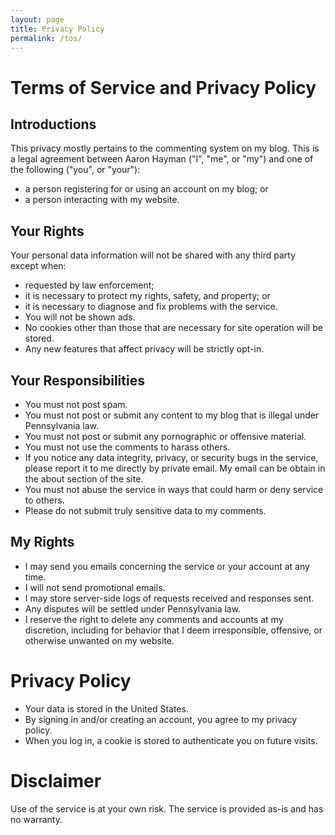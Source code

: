```yaml
---
layout: page
title: Privacy Policy
permalink: /tos/
---
```


# Terms of Service and Privacy Policy
## Introductions
This privacy mostly pertains to the commenting system on my blog.
This is a legal agreement between Aaron Hayman ("I", "me", or "my") and one of the following ("you", or "your"):
 - a person registering for or using an account on my blog; or
 - a person interacting with my website.

## Your Rights
Your personal data information will not be shared with any third party except when:
 - requested by law enforcement;
 - it is necessary to protect my rights, safety, and property; or
 - it is necessary to diagnose and fix problems with the service.
 - You will not be shown ads.
 - No cookies other than those that are necessary for site operation will be stored.
 - Any new features that affect privacy will be strictly opt-in.

## Your Responsibilities
 - You must not post spam.
 - You must not post or submit any content to my blog that is illegal under Pennsylvania law.
 - You must not post or submit any pornographic or offensive material.
 - You must not use the comments to harass others.
 - If you notice any data integrity, privacy, or security bugs in the service, please report it to me directly by private email.  My email can be obtain in the about section of the site.
 - You must not abuse the service in ways that could harm or deny service to others.
 - Please do not submit truly sensitive data to my comments.

## My Rights
 - I may send you emails concerning the service or your account at any time.
 - I will not send promotional emails.
 - I may store server-side logs of requests received and responses sent.
 - Any disputes will be settled under Pennsylvania law.
 - I reserve the right to delete any comments and accounts at my discretion, including for behavior that I deem irresponsible, offensive, or otherwise unwanted on my website.

# Privacy Policy
 - Your data is stored in the United States.
 - By signing in and/or creating an account, you agree to my privacy policy.
 - When you log in, a cookie is stored to authenticate you on future visits.

# Disclaimer
Use of the service is at your own risk. The service is provided as-is and has no warranty.